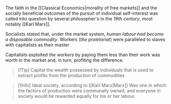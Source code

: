 The faith in the [[Classical Economics|morality of free markets]] and the socially beneficial outcomes of the pursuit of individual self-interest was called into question by several philosopher's in the *19th century*, most notably [[Karl Marx]].

Socialists stated that, under the market system, *human labour had become a disposable commodity*. Workers (*the proletariat*) were paralleled to slaves with capitalists as their master

Capitalists exploited *the workers* by paying them less than their work was worth in the market and, in turn, profiting the difference.

> [!Tip] Capital 
> the wealth possessed by individuals that is used to extract profits from the production of commodities

>[!Info] Ideal society, according to [[Karl Marx|Marx]]
>Was one in which the factors of production were communally owned, and everyone in society would be rewarded equally for his or her labour.

